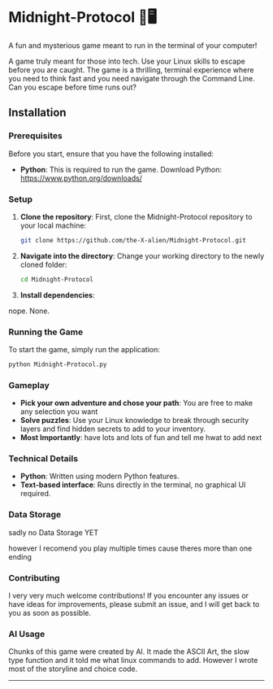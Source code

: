 # Midnight-Protocol 🌃🖥️

A fun and mysterious game meant to run in the terminal of your computer!

A game truly meant for those into tech. Use your Linux skills to escape before you are caught. The game is a thrilling, terminal experience where you need to think fast and you need navigate through the Command Line. Can you escape before time runs out?

## Installation

### Prerequisites

Before you start, ensure that you have the following installed:

* **Python**: This is required to run the game. Download Python: https://www.python.org/downloads/

### Setup

1. **Clone the repository**:
   First, clone the Midnight-Protocol repository to your local machine:

   ```bash
   git clone https://github.com/the-X-alien/Midnight-Protocol.git
   ```

2. **Navigate into the directory**:
   Change your working directory to the newly cloned folder:

   ```bash
   cd Midnight-Protocol
   ```

3. **Install dependencies**:

 nope. None.

### Running the Game

To start the game, simply run the application:

```bash
python Midnight-Protocol.py
```

### Gameplay

* **Pick your own adventure and chose your path**: You are free to make any selection you want
* **Solve puzzles**: Use your Linux knowledge to break through security layers and find hidden secrets to add to your inventory.
* **Most Importantly**: have lots and lots of fun and tell me hwat to add next

### Technical Details

* **Python**: Written using modern Python features.
* **Text-based interface**: Runs directly in the terminal, no graphical UI required.

### Data Storage

sadly no Data Storage YET

however I recomend you play multiple times cause theres more than one ending


### Contributing

I very very much welcome contributions! If you encounter any issues or have ideas for improvements, please submit an issue, and I will get back to you as soon as possible.

### AI Usage

Chunks of this game were created by AI. It made the ASCII Art, the slow type function and it told me what linux commands to add. However I wrote most of the storyline and choice code.

---
